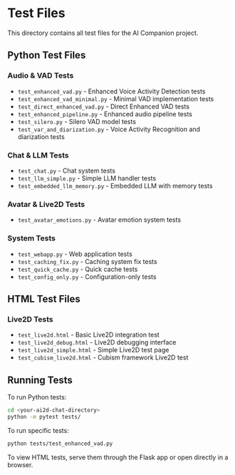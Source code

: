 # Test Files

This directory contains all test files for the AI Companion project.

## Python Test Files

### Audio & VAD Tests
- `test_enhanced_vad.py` - Enhanced Voice Activity Detection tests
- `test_enhanced_vad_minimal.py` - Minimal VAD implementation tests
- `test_direct_enhanced_vad.py` - Direct Enhanced VAD tests
- `test_enhanced_pipeline.py` - Enhanced audio pipeline tests
- `test_silero.py` - Silero VAD model tests
- `test_var_and_diarization.py` - Voice Activity Recognition and diarization tests

### Chat & LLM Tests
- `test_chat.py` - Chat system tests
- `test_llm_simple.py` - Simple LLM handler tests
- `test_embedded_llm_memory.py` - Embedded LLM with memory tests

### Avatar & Live2D Tests
- `test_avatar_emotions.py` - Avatar emotion system tests

### System Tests
- `test_webapp.py` - Web application tests
- `test_caching_fix.py` - Caching system fix tests
- `test_quick_cache.py` - Quick cache tests
- `test_config_only.py` - Configuration-only tests

## HTML Test Files

### Live2D Tests
- `test_live2d.html` - Basic Live2D integration test
- `test_live2d_debug.html` - Live2D debugging interface
- `test_live2d_simple.html` - Simple Live2D test page
- `test_cubism_live2d.html` - Cubism framework Live2D test

## Running Tests

To run Python tests:
```bash
cd <your-ai2d-chat-directory>
python -m pytest tests/
```

To run specific tests:
```bash
python tests/test_enhanced_vad.py
```

To view HTML tests, serve them through the Flask app or open directly in a browser.
